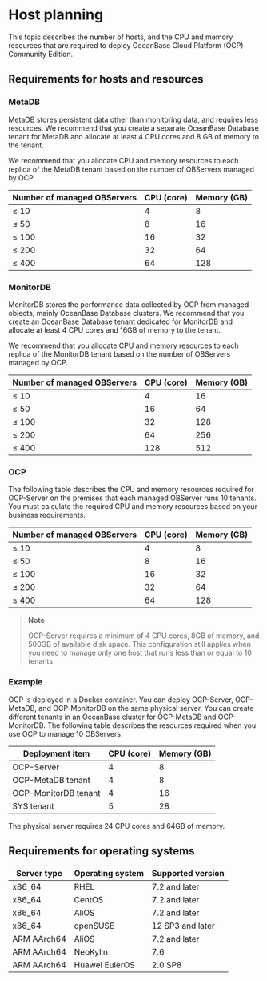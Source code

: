 # Host planning

This topic describes the number of hosts, and the CPU and memory resources that are required to deploy OceanBase Cloud Platform (OCP) Community Edition.

## Requirements for hosts and resources

### MetaDB

MetaDB stores persistent data other than monitoring data, and requires less resources. We recommend that you create a separate OceanBase Database tenant for MetaDB and allocate at least 4 CPU cores and 8 GB of memory to the tenant.

We recommend that you allocate CPU and memory resources to each replica of the MetaDB tenant based on the number of OBServers managed by OCP.

| **Number of managed OBServers** | **CPU (core)** | **Memory (GB)** |
|---------------------------------|----------------|-----------------|
| ≤ 10                            | 4              | 8               |
| ≤ 50                            | 8              | 16              |
| ≤ 100                           | 16             | 32              |
| ≤ 200                           | 32             | 64              |
| ≤ 400                           | 64             | 128             |

### MonitorDB

MonitorDB stores the performance data collected by OCP from managed objects, mainly OceanBase Database clusters. We recommend that you create an OceanBase Database tenant dedicated for MonitorDB and allocate at least 4 CPU cores and 16GB of memory to the tenant.

We recommend that you allocate CPU and memory resources to each replica of the MonitorDB tenant based on the number of OBServers managed by OCP.

| **Number of managed OBServers** | **CPU (core)** | **Memory (GB)** |
|---------------------------------|----------------|-----------------|
| ≤ 10                             | 4              | 16              |
| ≤ 50                             | 16             | 64              |
| ≤ 100                            | 32             | 128             |
| ≤ 200                            | 64             | 256             |
| ≤ 400                            | 128            | 512             |

### OCP

The following table describes the CPU and memory resources required for OCP-Server on the premises that each managed OBServer runs 10 tenants. You must calculate the required CPU and memory resources based on your business requirements.

| **Number of managed OBServers** | **CPU (core)** | **Memory (GB)** |
|---------------------------------|----------------|-----------------|
| ≤ 10                            | 4              | 8               |
| ≤ 50                            | 8              | 16              |
| ≤ 100                           | 16             | 32              |
| ≤ 200                           | 32             | 64              |
| ≤ 400                           | 64             | 128             |

> **Note**
>
> OCP-Server requires a minimum of 4 CPU cores, 8GB of memory, and 500GB of available disk space. This configuration still applies when you need to manage only one host that runs less than or equal to 10 tenants.

### Example

OCP is deployed in a Docker container. You can deploy OCP-Server, OCP-MetaDB, and OCP-MonitorDB on the same physical server. You can create different tenants in an OceanBase cluster for OCP-MetaDB and OCP-MonitorDB. The following table describes the resources required when you use OCP to manage 10 OBServers.

|   Deployment item    | CPU (core) | Memory (GB) |
|----------------------|------------|-------------|
| OCP-Server           | 4          | 8           |
| OCP-MetaDB tenant    | 4          | 8           |
| OCP-MonitorDB tenant | 4          | 16          |
| SYS tenant           | 5          | 28          |

The physical server requires 24 CPU cores and 64GB of memory.

## Requirements for operating systems

| **Server type** | **Operating system** | **Supported version** |
|-----------------|----------------------|-----------------------|
| x86_64          | RHEL                 | 7.2 and later         |
| x86_64          | CentOS               | 7.2 and later         |
| x86_64          | AliOS                | 7.2 and later         |
| x86_64          | openSUSE             | 12 SP3 and later      |
| ARM AArch64     | AliOS                | 7.2 and later         |
| ARM AArch64     | NeoKylin             | 7.6                   |
| ARM AArch64     | Huawei EulerOS       | 2.0 SP8               |
